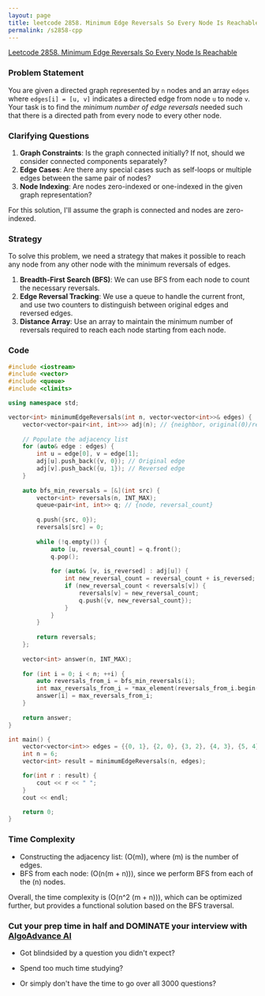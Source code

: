 ```yaml
---
layout: page
title: leetcode 2858. Minimum Edge Reversals So Every Node Is Reachable
permalink: /s2858-cpp
---
```

[Leetcode 2858. Minimum Edge Reversals So Every Node Is Reachable](https://algoadvance.github.io/algoadvance/l2858)
### Problem Statement
You are given a directed graph represented by `n` nodes and an array `edges` where `edges[i] = [u, v]` indicates a directed edge from node `u` to node `v`. Your task is to find the *minimum number of edge reversals* needed such that there is a directed path from every node to every other node.

### Clarifying Questions
1. **Graph Constraints**: Is the graph connected initially? If not, should we consider connected components separately?
2. **Edge Cases**: Are there any special cases such as self-loops or multiple edges between the same pair of nodes?
3. **Node Indexing**: Are nodes zero-indexed or one-indexed in the given graph representation?

For this solution, I'll assume the graph is connected and nodes are zero-indexed.

### Strategy
To solve this problem, we need a strategy that makes it possible to reach any node from any other node with the minimum reversals of edges.

1. **Breadth-First Search (BFS)**: We can use BFS from each node to count the necessary reversals.
2. **Edge Reversal Tracking**: We use a queue to handle the current front, and use two counters to distinguish between original edges and reversed edges.
3. **Distance Array**: Use an array to maintain the minimum number of reversals required to reach each node starting from each node.

### Code

```cpp
#include <iostream>
#include <vector>
#include <queue>
#include <climits>

using namespace std;

vector<int> minimumEdgeReversals(int n, vector<vector<int>>& edges) {
    vector<vector<pair<int, int>>> adj(n); // {neighbor, original(0)/reversed(1)}
    
    // Populate the adjacency list
    for (auto& edge : edges) {
        int u = edge[0], v = edge[1];
        adj[u].push_back({v, 0}); // Original edge
        adj[v].push_back({u, 1}); // Reversed edge
    }
    
    auto bfs_min_reversals = [&](int src) {
        vector<int> reversals(n, INT_MAX);
        queue<pair<int, int>> q; // {node, reversal_count}
        
        q.push({src, 0});
        reversals[src] = 0;
        
        while (!q.empty()) {
            auto [u, reversal_count] = q.front();
            q.pop();
            
            for (auto& [v, is_reversed] : adj[u]) {
                int new_reversal_count = reversal_count + is_reversed;
                if (new_reversal_count < reversals[v]) {
                    reversals[v] = new_reversal_count;
                    q.push({v, new_reversal_count});
                }
            }
        }
        
        return reversals;
    };
    
    vector<int> answer(n, INT_MAX);
    
    for (int i = 0; i < n; ++i) {
        auto reversals_from_i = bfs_min_reversals(i);
        int max_reversals_from_i = *max_element(reversals_from_i.begin(), reversals_from_i.end());
        answer[i] = max_reversals_from_i;
    }
    
    return answer;
}

int main() {
    vector<vector<int>> edges = {{0, 1}, {2, 0}, {3, 2}, {4, 3}, {5, 4}};
    int n = 6;
    vector<int> result = minimumEdgeReversals(n, edges);

    for(int r : result) {
        cout << r << " ";
    }
    cout << endl;

    return 0;
}
```

### Time Complexity
- Constructing the adjacency list: \(O(m)\), where \(m\) is the number of edges.
- BFS from each node: \(O(n(m + n))\), since we perform BFS from each of the \(n\) nodes.

Overall, the time complexity is \(O(n^2 (m + n))\), which can be optimized further, but provides a functional solution based on the BFS traversal.


### Cut your prep time in half and DOMINATE your interview with [AlgoAdvance AI](https://algoAdvance.com)

- Got blindsided by a question you didn't expect?

- Spend too much time studying?

- Or simply don't have the time to go over all 3000 questions?

